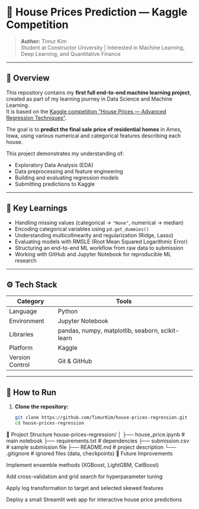 # 🏡 House Prices Prediction — Kaggle Competition  

> **Author:** Timur Kim  
> Student at Constructor University | Interested in Machine Learning, Deep Learning, and Quantitative Finance  

---

## 📘 Overview  

This repository contains my **first full end-to-end machine learning project**, created as part of my learning journey in Data Science and Machine Learning.  
It is based on the [Kaggle competition “House Prices — Advanced Regression Techniques”](https://www.kaggle.com/competitions/house-prices-advanced-regression-techniques).  

The goal is to **predict the final sale price of residential homes** in Ames, Iowa, using various numerical and categorical features describing each house.  

This project demonstrates my understanding of:
- Exploratory Data Analysis (EDA)  
- Data preprocessing and feature engineering  
- Building and evaluating regression models  
- Submitting predictions to Kaggle  

---

## 🧠 Key Learnings  

- Handling missing values (categorical → `"None"`, numerical → median)  
- Encoding categorical variables using `pd.get_dummies()`  
- Understanding multicollinearity and regularization (Ridge, Lasso)  
- Evaluating models with RMSLE (Root Mean Squared Logarithmic Error)  
- Structuring an end-to-end ML workflow from raw data to submission  
- Working with GitHub and Jupyter Notebook for reproducible ML research  

---

## ⚙️ Tech Stack  

| Category | Tools |
|-----------|--------|
| Language | Python |
| Environment | Jupyter Notebook |
| Libraries | pandas, numpy, matplotlib, seaborn, scikit-learn |
| Platform | Kaggle |
| Version Control | Git & GitHub |

---

## 🚀 How to Run  

1. **Clone the repository:**
   ```bash
   git clone https://github.com/TimurKim/house-prices-regression.git
   cd house-prices-regression
📁 Project Structure
house-prices-regression/
│
├── house_price.ipynb          # main notebook
├── requirements.txt           # dependencies
├── submission.csv             # sample submission file
├── README.md                  # project description
└── .gitignore                 # ignored files (data, checkpoints)
🔮 Future Improvements

Implement ensemble methods (XGBoost, LightGBM, CatBoost)

Add cross-validation and grid search for hyperparameter tuning

Apply log transformation to target and selected skewed features

Deploy a small Streamlit web app for interactive house price predictions
